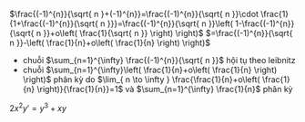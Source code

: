 $\frac{(-1)^{n}}{\sqrt{ n }+(-1)^{n}}=\frac{(-1)^{n}}{\sqrt{ n }}\cdot \frac{1}{1+\frac{(-1)^{n}}{\sqrt{ n }}}=\frac{(-1)^{n}}{\sqrt{ n }}\left( 1-\frac{(-1)^{n}}{\sqrt{ n }}+o\left( \frac{1}{\sqrt{ n }} \right) \right)$
$=\frac{(-1)^{n}}{\sqrt{ n }}-\left( \frac{1}{n}+o\left( \frac{1}{n} \right) \right)$
- chuỗi $\sum_{n=1}^{\infty} \frac{(-1)^{n}}{\sqrt{ n }}$ hội tụ theo leibnitz
- chuỗi $\sum_{n=1}^{\infty}\left( \frac{1}{n}+o\left( \frac{1}{n} \right) \right)$ phân kỳ do $\lim_{ n \to \infty } \frac{\frac{1}{n}+o\left( \frac{1}{n} \right)}{\frac{1}{n}}=1$ và $\sum_{n=1}^{\infty} \frac{1}{n}$ phân kỳ


$2x^{2}y'=y^{3}+xy$